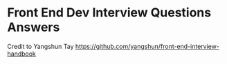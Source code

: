 # Front End Dev Interview Questions Answers

Credit to Yangshun Tay
https://github.com/yangshun/front-end-interview-handbook
